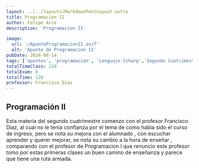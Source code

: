 ```yaml
---
layout: ../../layouts/MarkdownPostLayout.astro
title: Programacion II
author: Felipe Arce
description: 'Programacion II'

image:
  url: '/ApunteProgramacionII.avif'
  alt: 'Apunte de Programacion II'
pubDate: 2024-08-14
tags: ['apuntes', 'programacion', 'Lenguaje Csharp','Segundo Cuatrimestre']
totalTimeClass: 120
totalExam: 8
totalTime: 128
professor: Francisco Diaz
---
```


## Programación II

Esta materia del segundo cuatrimestre comenzo con el profesor Francisco Diaz, al cual no le tenia confianza por el tema de como habia sido el curso de ingreso, pero se nota su mejora con el alumnado , con escuchar aprender y querer mejorar, se nota su cambio a la hora de enseñar , comparando con el profesor de Programacion I que renuncio este profesor tomo por estas primeras clases un buen camino de enseñanza y parece que tiene una ruta armada.

